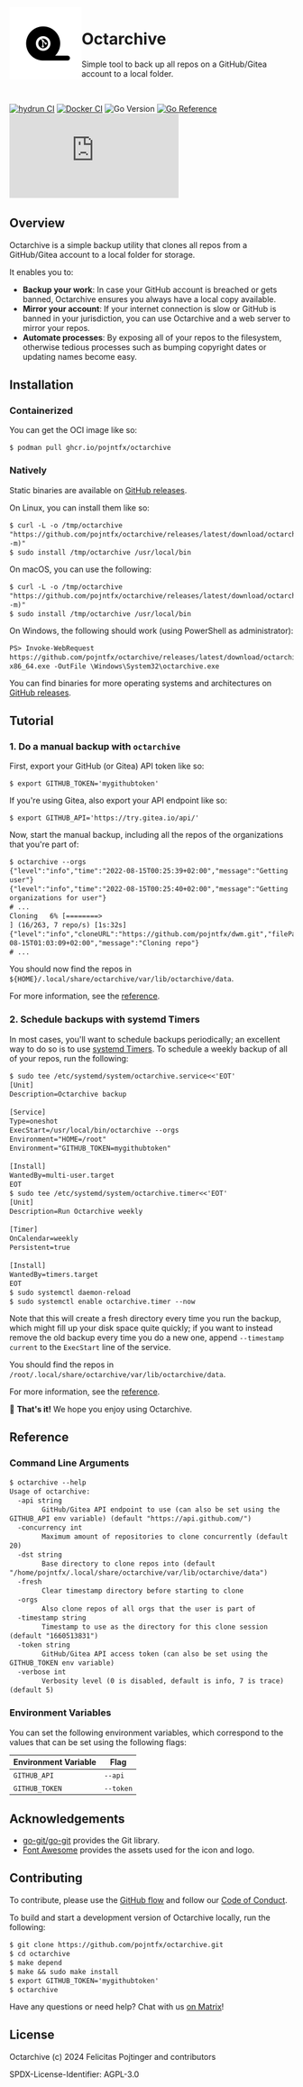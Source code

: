 <img alt="Project icon" style="vertical-align: middle;" src="./docs/icon.svg" width="128" height="128" align="left">

# Octarchive

Simple tool to back up all repos on a GitHub/Gitea account to a local folder.

<br/>

[![hydrun CI](https://github.com/pojntfx/octarchive/actions/workflows/hydrun.yaml/badge.svg)](https://github.com/pojntfx/octarchive/actions/workflows/hydrun.yaml)
[![Docker CI](https://github.com/pojntfx/octarchive/actions/workflows/docker.yaml/badge.svg)](https://github.com/pojntfx/octarchive/actions/workflows/docker.yaml)
![Go Version](https://img.shields.io/badge/go%20version-%3E=1.18-61CFDD.svg)
[![Go Reference](https://pkg.go.dev/badge/github.com/pojntfx/octarchive.svg)](https://pkg.go.dev/github.com/pojntfx/octarchive)
[![Matrix](https://img.shields.io/matrix/octarchive:matrix.org)](https://matrix.to/#/#octarchive:matrix.org?via=matrix.org)

## Overview

Octarchive is a simple backup utility that clones all repos from a GitHub/Gitea account to a local folder for storage.

It enables you to:

- **Backup your work**: In case your GitHub account is breached or gets banned, Octarchive ensures you always have a local copy available.
- **Mirror your account**: If your internet connection is slow or GitHub is banned in your jurisdiction, you can use Octarchive and a web server to mirror your repos.
- **Automate processes**: By exposing all of your repos to the filesystem, otherwise tedious processes such as bumping copyright dates or updating names become easy.

## Installation

### Containerized

You can get the OCI image like so:

```shell
$ podman pull ghcr.io/pojntfx/octarchive
```

### Natively

Static binaries are available on [GitHub releases](https://github.com/pojntfx/octarchive/releases).

On Linux, you can install them like so:

```shell
$ curl -L -o /tmp/octarchive "https://github.com/pojntfx/octarchive/releases/latest/download/octarchive.linux-$(uname -m)"
$ sudo install /tmp/octarchive /usr/local/bin
```

On macOS, you can use the following:

```shell
$ curl -L -o /tmp/octarchive "https://github.com/pojntfx/octarchive/releases/latest/download/octarchive.darwin-$(uname -m)"
$ sudo install /tmp/octarchive /usr/local/bin
```

On Windows, the following should work (using PowerShell as administrator):

```shell
PS> Invoke-WebRequest https://github.com/pojntfx/octarchive/releases/latest/download/octarchive.windows-x86_64.exe -OutFile \Windows\System32\octarchive.exe
```

You can find binaries for more operating systems and architectures on [GitHub releases](https://github.com/pojntfx/octarchive/releases).

## Tutorial

### 1. Do a manual backup with `octarchive`

First, export your GitHub (or Gitea) API token like so:

```shell
$ export GITHUB_TOKEN='mygithubtoken'
```

If you're using Gitea, also export your API endpoint like so:

```shell
$ export GITHUB_API='https://try.gitea.io/api/'
```

Now, start the manual backup, including all the repos of the organizations that you're part of:

```shell
$ octarchive --orgs
{"level":"info","time":"2022-08-15T00:25:39+02:00","message":"Getting user"}
{"level":"info","time":"2022-08-15T00:25:40+02:00","message":"Getting organizations for user"}
# ...
Cloning   6% [========>                                                                                                                                                           ] (16/263, 7 repo/s) [1s:32s]{"level":"info","cloneURL":"https://github.com/pojntfx/dwm.git","filePath":"/home/pojntfx/.local/share/octarchive/var/lib/octarchive/data/1660518181/pojntfx/dwm","time":"2022-08-15T01:03:09+02:00","message":"Cloning repo"}
# ...
```

You should now find the repos in `${HOME}/.local/share/octarchive/var/lib/octarchive/data`.

For more information, see the [reference](#reference).

### 2. Schedule backups with systemd Timers

In most cases, you'll want to schedule backups periodically; an excellent way to do so is to use [systemd Timers](https://wiki.archlinux.org/title/Systemd/Timers). To schedule a weekly backup of all of your repos, run the following:

```shell
$ sudo tee /etc/systemd/system/octarchive.service<<'EOT'
[Unit]
Description=Octarchive backup

[Service]
Type=oneshot
ExecStart=/usr/local/bin/octarchive --orgs
Environment="HOME=/root"
Environment="GITHUB_TOKEN=mygithubtoken"

[Install]
WantedBy=multi-user.target
EOT
$ sudo tee /etc/systemd/system/octarchive.timer<<'EOT'
[Unit]
Description=Run Octarchive weekly

[Timer]
OnCalendar=weekly
Persistent=true

[Install]
WantedBy=timers.target
EOT
$ sudo systemctl daemon-reload
$ sudo systemctl enable octarchive.timer --now
```

Note that this will create a fresh directory every time you run the backup, which might fill up your disk space quite quickly; if you want to instead remove the old backup every time you do a new one, append `--timestamp current` to the `ExecStart` line of the service.

You should find the repos in `/root/.local/share/octarchive/var/lib/octarchive/data`.

For more information, see the [reference](#reference).

🚀 **That's it!** We hope you enjoy using Octarchive.

## Reference

### Command Line Arguments

```shell
$ octarchive --help
Usage of octarchive:
  -api string
        GitHub/Gitea API endpoint to use (can also be set using the GITHUB_API env variable) (default "https://api.github.com/")
  -concurrency int
        Maximum amount of repositories to clone concurrently (default 20)
  -dst string
        Base directory to clone repos into (default "/home/pojntfx/.local/share/octarchive/var/lib/octarchive/data")
  -fresh
        Clear timestamp directory before starting to clone
  -orgs
        Also clone repos of all orgs that the user is part of
  -timestamp string
        Timestamp to use as the directory for this clone session (default "1660513831")
  -token string
        GitHub/Gitea API access token (can also be set using the GITHUB_TOKEN env variable)
  -verbose int
        Verbosity level (0 is disabled, default is info, 7 is trace) (default 5)
```

### Environment Variables

You can set the following environment variables, which correspond to the values that can be set using the following flags:

| Environment Variable | Flag      |
| -------------------- | --------- |
| `GITHUB_API`         | `--api`   |
| `GITHUB_TOKEN`       | `--token` |

## Acknowledgements

- [go-git/go-git](https://github.com/go-git/go-git) provides the Git library.
- [Font Awesome](https://fontawesome.com/) provides the assets used for the icon and logo.

## Contributing

To contribute, please use the [GitHub flow](https://guides.github.com/introduction/flow/) and follow our [Code of Conduct](./CODE_OF_CONDUCT.md).

To build and start a development version of Octarchive locally, run the following:

```shell
$ git clone https://github.com/pojntfx/octarchive.git
$ cd octarchive
$ make depend
$ make && sudo make install
$ export GITHUB_TOKEN='mygithubtoken'
$ octarchive
```

Have any questions or need help? Chat with us [on Matrix](https://matrix.to/#/#octarchive:matrix.org?via=matrix.org)!

## License

Octarchive (c) 2024 Felicitas Pojtinger and contributors

SPDX-License-Identifier: AGPL-3.0
